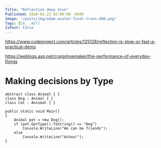 ```yaml
---
Title: "Reflection deep dive"
Published: 2020-01-23 02:00:00 -0500
Image: "/posts/img/adam-avatar-final-trans-400.png"
Tags: [C#, .NET]
IsPost: False
---
```


https://www.codeproject.com/articles/125128/reflection-is-slow-or-fast-a-practical-demo

https://weblogs.asp.net/craigshoemaker/the-performance-of-everyday-things

# Making decisions by Type

```
abstract class Animal { }
class Dog : Animal { }
class Cat : Annimal { }

public static void Main() 
{
    Animal pet = new Dog();
    if (pet.GetType().ToString() == "Dog")
        Console.WriteLine("We can be friends");
    else
        Console.WriteLine("Achoo!");
}
```